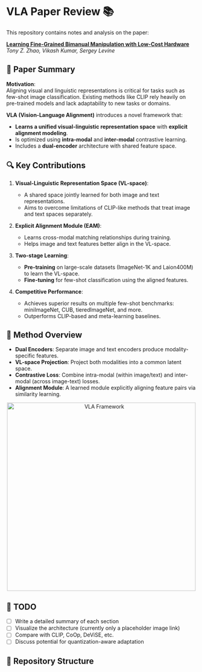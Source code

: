 # VLA Paper Review 📚

This repository contains notes and analysis on the paper:

**[Learning Fine-Grained Bimanual Manipulation with Low-Cost Hardware]([https://arxiv.org/abs/2304.13705](https://arxiv.org/pdf/2304.13705))**  
*Tony Z. Zhao, Vikash Kumar, Sergey Levine*

## 📄 Paper Summary

**Motivation**:  
Aligning visual and linguistic representations is critical for tasks such as few-shot image classification. Existing methods like CLIP rely heavily on pre-trained models and lack adaptability to new tasks or domains.

**VLA (Vision-Language Alignment)** introduces a novel framework that:
- **Learns a unified visual-linguistic representation space** with **explicit alignment modeling**.
- Is optimized using **intra-modal** and **inter-modal** contrastive learning.
- Includes a **dual-encoder** architecture with shared feature space.

## 🔍 Key Contributions

1. **Visual-Linguistic Representation Space (VL-space)**:
   - A shared space jointly learned for both image and text representations.
   - Aims to overcome limitations of CLIP-like methods that treat image and text spaces separately.

2. **Explicit Alignment Module (EAM)**:
   - Learns cross-modal matching relationships during training.
   - Helps image and text features better align in the VL-space.

3. **Two-stage Learning**:
   - **Pre-training** on large-scale datasets (ImageNet-1K and Laion400M) to learn the VL-space.
   - **Fine-tuning** for few-shot classification using the aligned features.

4. **Competitive Performance**:
   - Achieves superior results on multiple few-shot benchmarks: miniImageNet, CUB, tieredImageNet, and more.
   - Outperforms CLIP-based and meta-learning baselines.

## 🧠 Method Overview

- **Dual Encoders**: Separate image and text encoders produce modality-specific features.
- **VL-space Projection**: Project both modalities into a common latent space.
- **Contrastive Loss**: Combine intra-modal (within image/text) and inter-modal (across image-text) losses.
- **Alignment Module**: A learned module explicitly aligning feature pairs via similarity learning.

<p align="center">
  <img src="https://github.com/Areache/VLA/assets/your-image-id" alt="VLA Framework" width="500"/>
</p>

## 🧪 TODO

- [ ] Write a detailed summary of each section
- [ ] Visualize the architecture (currently only a placeholder image link)
- [ ] Compare with CLIP, CoOp, DeViSE, etc.
- [ ] Discuss potential for quantization-aware adaptation

## 📁 Repository Structure


